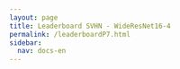 ```yaml
---
layout: page
title: Leaderboard SVHN - WideResNet16-4
permalink: /leaderboardP7.html
sidebar:
  nav: docs-en
---
```

